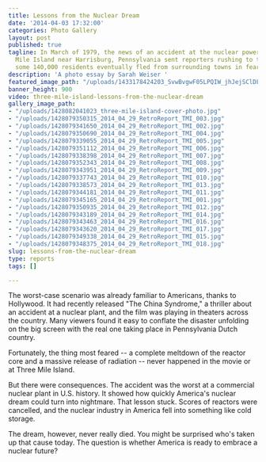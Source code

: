```yaml
---
title: Lessons from the Nuclear Dream
date: '2014-04-03 17:32:00'
categories: Photo Gallery
layout: post
published: true
tagline: In March of 1979, the news of an accident at the nuclear power plant at Three
  Mile Island near Harrisburg, Pennsylvania sent reporters rushing to the scene, while
  some 140,000 residents eventually fled from surrounding towns in fear and confusion.
description: 'A photo essay by Sarah Weiser '
featured_image_path: "/uploads/1433178424203_SvwBvgwF05LPQIW_jhJejSClDFpPagk8WzcS6SLv76kuEZaSxDlMXFMVCh05CX_juac66vHJrgyJyVFYGdjncnS5qHYxgS_R%3Ds1200"
banner_height: 900
video: three-mile-island-lessons-from-the-nuclear-dream
gallery_image_path:
- "/uploads/1428082041023_three-mile-island-cover-photo.jpg"
- "/uploads/1428079350315_2014_04_29_RetroReport_TMI_003.jpg"
- "/uploads/1428079341650_2014_04_29_RetroReport_TMI_002.jpg"
- "/uploads/1428079350690_2014_04_29_RetroReport_TMI_004.jpg"
- "/uploads/1428079339055_2014_04_29_RetroReport_TMI_005.jpg"
- "/uploads/1428079351112_2014_04_29_RetroReport_TMI_006.jpg"
- "/uploads/1428079338398_2014_04_29_RetroReport_TMI_007.jpg"
- "/uploads/1428079352343_2014_04_29_RetroReport_TMI_008.jpg"
- "/uploads/1428079343951_2014_04_29_RetroReport_TMI_009.jpg"
- "/uploads/1428079337743_2014_04_29_RetroReport_TMI_010.jpg"
- "/uploads/1428079338573_2014_04_29_RetroReport_TMI_013.jpg"
- "/uploads/1428079344181_2014_04_29_RetroReport_TMI_011.jpg"
- "/uploads/1428079345165_2014_04_29_RetroReport_TMI_001.jpg"
- "/uploads/1428079350935_2014_04_29_RetroReport_TMI_012.jpg"
- "/uploads/1428079343189_2014_04_29_RetroReport_TMI_014.jpg"
- "/uploads/1428079343463_2014_04_29_RetroReport_TMI_016.jpg"
- "/uploads/1428079343620_2014_04_29_RetroReport_TMI_017.jpg"
- "/uploads/1428079349338_2014_04_29_RetroReport_TMI_015.jpg"
- "/uploads/1428079348375_2014_04_29_RetroReport_TMI_018.jpg"
slug: lessons-from-the-nuclear-dream
type: reports
tags: []

---
```

The worst-case scenario was already familiar to Americans, thanks to Hollywood. It had recently released "The China Syndrome," a thriller about an accident at a nuclear plant, and the film was playing in theaters across the country. Many viewers found it easy to conflate the disaster unfolding on the big screen with the real one taking place in Pennsylvania Dutch country.

Fortunately, the thing most feared -- a complete meltdown of the reactor core and a massive release of radiation -- never happened in the movie or at Three Mile Island.

But there were consequences. The accident was the worst at a commercial nuclear plant in U.S. history. It showed how quickly America's nuclear dream could turn into nightmare. That lesson stuck. Scores of reactors were cancelled, and the nuclear industry in America fell into something like cold storage.

The dream, however, never really died. You might be surprised who's taken up that cause today. The question is whether America is ready to embrace a nuclear future?

